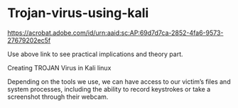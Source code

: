 # Trojan-virus-using-kali
https://acrobat.adobe.com/id/urn:aaid:sc:AP:69d7d7ca-2852-4fa6-9573-27679202ec5f

Use above link to see practical implications and theory part.

Creating TROJAN Virus in Kali linux 

 Depending on the tools we use, we can have access to our victim’s files and system processes, including the ability to record keystrokes or take a screenshot through their webcam. 



